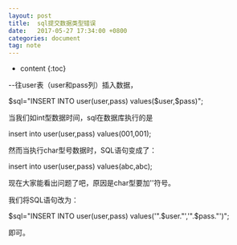 ```yaml
---
layout: post
title:  sql提交数据类型错误
date:   2017-05-27 17:34:00 +0800
categories: document
tag: note
---
```


* content
{:toc}







--往user表（user和pass列）插入数据，

$sql="INSERT INTO user(user,pass) values($user,$pass)";

当我们如int型数据时间，sql在数据库执行的是

insert into user(user,pass) values(001,001);

然而当执行char型号数据时，SQL语句变成了：

insert into user(user,pass) values(abc,abc);

现在大家能看出问题了吧，原因是char型要加''符号。

我们将SQL语句改为：

$sql="INSERT INTO user(user,pass) values('".$user."','".$pass."')";

即可。